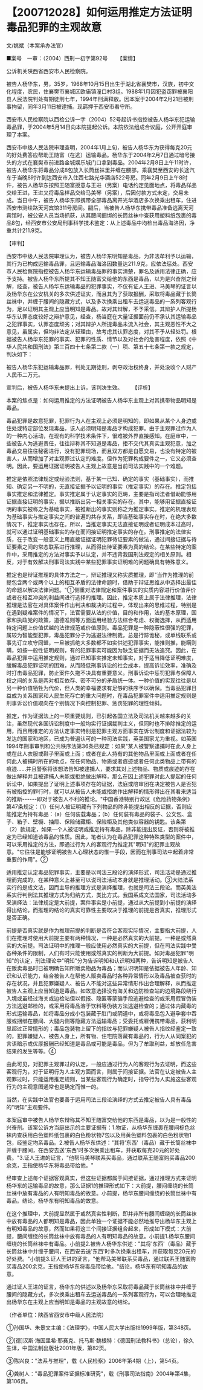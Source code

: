 # 【200712028】如何运用推定方法证明毒品犯罪的主观故意

文/姚斌（本案承办法官）

■案号　一审：（2004）西刑一初字第92号 　　【案情】

公诉机关陕西省西安市人民检察院。

被告人杨华东，男，35岁，1968年10月15日出生于湖北省襄樊市，汉族，初中文化程度，农民，住襄樊市襄城区欧庙镇潼口村3组。1988年1月因犯盗窃罪被襄阳县人民法院判处有期徒刑七年，1994年刑满释放。因本案于2004年2月21日被刑事拘留，同年3月11日被逮捕。现羁押于西安市看守所。

西安市人民检察院以西检公诉一字（2004）52号起诉书指控被告人杨华东犯运输毒品罪，于2004年5月14日向本院提起公诉。本院依法组成合议庭，公开开庭审理了本案。

西安市中级人民法院审理查明，2004年1月上旬，被告人杨华东为获得每克20元的好处费答应帮助王随富（在逃）运输毒品。杨华东于2004年2月7日通过暗号接头的方式在襄樊市前进路金城娱乐城门口拿到毒品。2004年2月8日上午11时许，被告人杨华东将毒品分成8包放入长筒丝袜里并缠在腰部，乘襄樊至西安的长途汽车于当晚8时许到达西安市入住西七路光华酒店522号房。同年2月9日上午8时许，被告人杨华东按照王随富授意与王进（另案）电话约定见面地点，将毒品样品交给王进，王进又将毒品样品交给马美琴（另案），后因付款方式未定，交易未成。当日中午，被告人杨华东即携带全部毒品离开光华酒店多次换乘出租车，住进西安市测绘路天河宾馆311号房间。嗣后，当被告人杨华东携带毒品准备逃离天河宾馆时，被公安人员当场抓获，从其腰间捆绑的长筒丝袜中查获用塑料纸包裹的毒品8包，经西安市公安局刑事科学技术鉴定：从上述毒品中均检出毒品海洛因，净重共计211.9克。

【审判】

西安市中级人民法院审理认为，被告人杨华东明知是毒品，为非法牟利予以运输，其行为已构成运输毒品罪，且运输毒品海洛因数量达211.9克，应依法惩处。西安市人民检察院指控被告人杨华东运输毒品罪的事实清楚，罪名及适用法律正确，应予支持。被告人杨华东所提其不知王随富交给他的东西是毒品，以为是兴奋剂之辩解，经查，被告人杨华东运输毒品的犯罪事实，不仅有证人王进、马美琴的证言以及杨华东在公安机关的多次供述证实，而且其为了获取报酬，采取将毒品藏于长筒丝袜中，并缠于腰间的隐藏方式，以及多次换乘出租车去运送毒品的一系列客观行为，足以证明其主观上应当明知是毒品。故对其辩解，不予采信。其辩护人所提杨华东认罪态度较好之辩护意见，经查，杨当庭在大量证据面前仍不承认其运输毒品之犯罪事实，认罪态度顽劣；对其辩护人所提毒品未流入社会，其主观恶性不大之意见，虽属实，但均非法定从轻理由，故考虑其认罪态度，对其不予从轻处罚。根据被告人杨华东犯罪的事实、犯罪的性质、情节以及对社会的危害程度，依照《中华人民共和国刑法》第三百四十七条第二款（一）项、第五十七条第一款之规定，判决如下：

被告人杨华东犯运输毒品罪，判处无期徒刑，剥夺政治权终身，并处没收个人财产人民币二万元。

宣判后，被告人杨华东未提出上诉，该判决生效。 　　【评析】

本案的焦点是：如何运用推定的方法证明被告人杨华东主观上对其携带物品明知是毒品。

毒品犯罪是故意犯罪，犯罪行为人在主观上必须是明知的，即如果从某个人身边或住处或特定部位发现毒品，该人必须明知是毒品才构成犯罪。由于主观罪过作为人的一种内心活动，在现有的科学技术条件下，很难被外界直接感知。在庭审中，一些被告人为逃避责任，往往辩称其不知道是毒品，拒不交代其真实主观犯意，加之毒品交易往往秘密进行，没有犯罪现场，而且双方都是自愿交易，也没有特定的被害人，从而增加了对主观罪过认定的难度。但作为犯罪构成要件之一，它又必须查明。因此，要运用证据证明被告人主观上故意是当前司法实践中的一个难题。

推定是依照法律规定或经验法则，基于某一已知、确定的事实（基础事实），而推知、确定另一不明的，无直接证据予以证明的事实（推定事实）的存在。推定包括事实推定和法律推定。事实推定属于认定事实的范畴，主要是指司法者借助能够用证据直接证明的事实，据以推断出另一相关事实的存在。其中，能够用证据直接证明的事实被称之为基础事实，被推断出的事实则称之为推定事实。推定的机理表现为基础事实与推定事实之间的普遍的共存关系，即当基础事实存在时，在绝大多数情况下，推定事实也存在。所以，当推定事实无法直接证明或者证明成本过高时，就可以通过证明基础事实的存在而间接证明推定事实的存在。刑事推定的法律实质，在于改变一般意义上用直接证据证明犯罪待证要素的做法，通过间接证据与待证要素之间的常态联系进行推理，从而得出待证要素为真的结论。在某些特定的案件中，采用推定的方法对事实予以认定，并不违背我国刑法规定的相关原则。相反，对于有效解决刑事司法实践中某些犯罪事实证明难的问题确具有特殊意义。

推定也是辩证推理的具体方法之一，辩证推理又称实质推理，即"当作为推理的前提包含两个或两个以上的相互矛盾的法律命题时，借助于辩证思维从中选择出最佳的命题以解决法律问题。"①侧重对法律规定和案件事实的实质内容进行价值评价或者在相互冲突的利益间进行选择的推理。因此，推定本质上属于法律推理，法律推理是法官在对具体案件作出判决和裁决的过程中，体现出来的思维过程，特别是在遇到疑难案件的情况下，法官需要从法的价值，目的和作用，法的基本原理，国家和执政党的政策，道德准则等方面运用经验方法综合考虑、权衡选择，从而适用特定问题上价值优越的法律规范或价值原则。毒品犯罪是一种隐蔽性很强的犯罪，属较为智能型犯罪，毒品犯罪分子为逃避法律制裁，总是行踪诡秘，或单线联系或事先订立攻守同盟，一旦被抓绝大多数都不如实供述犯罪事实，能推则推，能瞒则瞒，如按一般性证明规则，有的犯罪事实可能因为缺乏证据而无法追究。因此，在毒品犯罪中运用推定规则，通过已知事实推定未知事实，对于适当降低证明难度，缓解毒品犯罪证明的困难，从而降低刑事诉讼的社会成本，提高诉讼效率，准确及时打击毒品犯罪，防止案件久拖不决具有重要意义。刑事诉讼中惩罚犯罪与保障人权之间的关系是两对相互依存、密不可分的矛盾统一体。一种价值的实现往往是以另一种价值牺牲为代价，但人类的幸福要求有足够的秩序予以确保。当毒品犯罪日益成为关系国家和人民生死存亡的重大问题时，在毒品犯罪案件中适用推定规则是刑事诉讼价值取向在个别情况下向控制犯罪、惩罚犯罪的理性倾斜。

推定，作为证据法上的一项重要规则，已引起各国立法及司法机关越来越多的关注，虽然现代各国诉讼制度中一般均实行证据裁判主义，但同时也不排除推定的运用，而且用推定的方法认定事实特别是犯罪主观方面事实在诉讼制度和证据法较为发达的国家和地区，已成为普遍认可的一种司法实践，英美国家尤为重视。如英国1994年刑事审判和公共秩序法第36条已规定：如果"某人被警察逮捕时在此人身上或在此人衣服或鞋子里面或上面；或者在此人持有的其他物品里面或上面或者在任何此人被捕时所在的地点，在任何物品、物质或者痕迹或者任何此类物品上带有的痕迹......并且警察将该想法告知被逮捕人，要求其对上述物品、物质或痕迹的存在做出解释并且被逮捕人未能或拒绝做出解释，那么在因上述犯罪对此人提起的任何诉讼中，如果提出了证明上述事项存在的证据，法庭或陪审团在决定被告人是否犯有被指控的罪行时，就可以从被告人未能或拒绝作出解释的情形得出在其看来适当的推断------即对于被告人不利的推论。"中国香港特别行政区《危险药物条例》第47条规定：（1）任何人被证明藏有下列物品的除非能提出相反的证据，否则应能推定为持有毒品：（a）任何装载毒品；（b）任何装有毒品的袋子、公文包、盒子、箱子、壁橱、抽屉、保险储藏柜、保险柜及其他类似容器的钥匙。该条第（2）款规定，如果一个人被证明或推定持有毒品，除非能提出反证，否则将被推定为已经知道该毒品的性质。因此，笔者认为在毒品犯罪这种特殊类型的案件中，可以采用推定的方法，即通过行为人的客观行为推定其"明知"的犯罪主观故意。"它往往是能够证明被告人心理状态的惟一手段，因而在刑事司法中起着非常重要的作用"。②

适用推定认定毒品犯罪事实，主要是以司法三段论的演绎形式，司法活动是通过推理而完成的，在某种意义上甚至可以说司法活动本身就是推理活动。③大陆法系实行的是成文法，因而主导的推理方式是演绎推理，也就是司法三段论。而英美法系实行判例法其推理方式为归纳方式，类比方式。我国系成文法国家，司法活动多采演绎法：法律规定是大前提，案件事实是小前提，通过从大前提到小前提的演绎得出结论。而推理的结论的真实可靠性主要取决于推理的前提是否真实，推理形式是否正确。

前提是否真实就是作为推理前提的判断是否符合客观实际情况，主要指大前提，人们在推理时使用大前提主要有两种情况，一种是必然真实的大前提。一种是或然真实的大前提。司法证明中的推理一般应使用必然真实的大前提，但在司法实践中受各种条件的限制，人们有时只能使用或然真实的判断为大前提。如对毒品犯罪"明知"的认定，刑法理论中"明知"分为告诉明知和认识明知两种，告诉明知是被告人在贩卖毒品时已被明确告知所贩卖物品为毒品；而认识明知是依据被告人年龄、知识和认识能力，结合被告人在帮他人贩卖毒品时各种异常情形以及毒品被查获时的存在状况，并且犯罪嫌疑人、被告人不能对这些异常情形作出合理解释，从而推定被告人主观上应当知道是毒品。如故意选择没有海关和边防检查站的边境路段绕行入境或虽经过海关或边检站但以假报、隐匿等蒙骗手段逃避检查的或采用假冒伪装方法逃避邮检的，或采用将毒品溶于饮料等伪装方法逃避检查的；通过体内藏毒的形式运输毒品，如将毒品分成小包装藏于肛门或阴道中，或将毒品包入避孕套中吞服或捆绑在腰间、大腿内侧等隐藏方法运输毒品；受委托或雇佣携带毒品，获利明显超过正常情形的；毒品包装物上留下的指纹与犯罪嫌疑人被告人指纹经鉴定一致的，犯罪嫌疑人、被告人身上，所有物、住宅院落藏有毒品的，行为人从同案犯的言语暗示或优厚报酬已经知道是毒品或可能是毒品，但为了牟取利益，却放任危害结果的发生等等。④

由此可见，对犯罪主观罪过的认定，一般应通过行为人的客观行为去证明，而这些客观行为，对于证明行为人主观方面而言，则属于间接证据。法官在认定被告人主观罪过时，只能运用推定规则，当某些客观行为确定时，指导行为人实施这些客观行为的主观意图通常也是确定而惟一的。

当然，在实践中法官也要善于运用司法三段论演绎的方式去推定被告人具有毒品的"明知"主观要件。

本案庭审中被告人杨华东辩称其不知王随富交给他的东西是毒品，以为是一般性的兴奋剂。该案公诉方当庭出示的主要证据有：1.物证，从杨华东缠裹在腰间棕色丝袜内查获用白色塑料纸包裹的白色粉状物7包以及用黄色塑料包裹的白色粉状物1包，经鉴定均系毒品。2.被告人杨华东供述："其将'东西'（毒品）藏于长筒丝袜中并缠于腰间，在西安去送'东西'时多次换乘出租车，并获取每克20元的好处费。"3.证人王进的证言，"他帮马美琴联系买毒品，通过联系王随富购买毒品200余克，王指使杨华东将毒品带给他。"

经审查上述每个证据客观真实，但这些证据都属于间接证据，通过推理方式来证明杨华东的运输毒品的故意，那么证据1的推理形式如下：大前提，腰间缠绕的长筒丝袜中放有毒品的人有明知毒品的故意。小前提，杨华东腰间缠绕的长筒丝袜中有毒品。结论，杨华东有明知毒品的故意。

在这个推理中，大前提显然属于或然真实性判断，即并非所有腰间缠绕的长筒丝袜中放有毒品的人都明知是毒品，因此单独一个证据不能必然地推导出杨华东主观上有明知毒品的故意，然而如果将这三个间接证据组合起来，形成如下模式：大前提，腰间缠绕的长筒丝袜中放有毒品的人有明知毒品的故意。小前提1.杨华东腰间缠绕的长筒丝袜中有毒品。小前提2.被告人杨华东供述："其将'东西'（毒品）藏于长筒丝袜中并缠于腰间，在西安去送'东西'时多次换乘出租车，并获取每克20元的好处费。"小前提3.证人王进的证言，"他帮马美琴联系买毒品，通过联系王随富购买毒品200余克，王指使杨华东将毒品带给他。"结论，杨华东有明知毒品的故意。

通过证人王进的证言，杨华东的供述以及杨华东采取将毒品藏于长筒丝袜中并缠于腰间的隐藏方式，多次换乘出租车去运送毒品的一系列客观行为，可以合理地推定出杨华东在主观上应当明知是毒品的主观故意的结论。

（作者单位：陕西省西安市中级人民法院）

①孙国华、朱景文主编：《法理学》，中国人民大学出版社1999年版，第348页。

②\[德\]汉斯·海因里希·耶赛克、托马斯·魏根特：《德国刑法教科书》（总论），徐久生译，中国法制出版社2001年版，第82页。

③陈兴良："法系与推理"，载《人民检察》2006年第4期（上），第54页。

④龚树人："毒品犯罪案件证据标准研究"，载《刑事司法指南》2004年第4集，第106页。